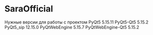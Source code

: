# SaraOfficial
Нужные версии для работы с проектом
PyQt5                                    5.15.11
PyQt5-Qt5                                5.15.2
PyQt5_sip                                12.15.0
PyQtWebEngine                            5.15.7
PyQtWebEngine-Qt5                        5.15.2
